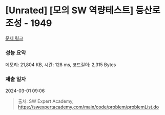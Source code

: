 # [Unrated] [모의 SW 역량테스트] 등산로 조성 - 1949 

[문제 링크](https://swexpertacademy.com/main/code/problem/problemDetail.do?contestProbId=AV5PoOKKAPIDFAUq) 

### 성능 요약

메모리: 21,804 KB, 시간: 128 ms, 코드길이: 2,315 Bytes

### 제출 일자

2024-03-01 09:06



> 출처: SW Expert Academy, https://swexpertacademy.com/main/code/problem/problemList.do